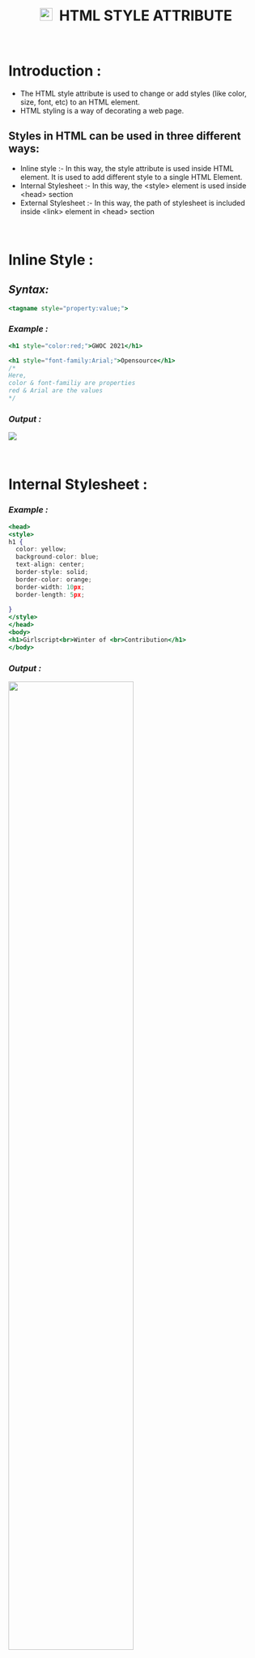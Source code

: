 <h1 align="center"><img src="assets/html.png" width="25" height="25">
&nbsp;HTML STYLE ATTRIBUTE</h1>
<br>

# **Introduction :**

- The HTML style attribute is used to  change or add styles (like color, size, font, etc) to an HTML element.
- HTML styling is a way of decorating a web page.

## Styles in HTML can be used in three different ways:
- Inline style :- In this way, the style attribute is used inside HTML element. It is used to add different style to a single HTML Element.
- Internal Stylesheet :- In this way, the &lt;style&gt; element is used inside &lt;head&gt; section
- External Stylesheet :- In this way, the path of stylesheet is included inside &lt;link&gt; element in &lt;head&gt; section
<p>&nbsp;</p>

<!----------------------------------------Inline Style------------------------------------------------------->

# **Inline Style :**
## ***Syntax:***
```jsx
<tagname style="property:value;">
```
### ***Example :***
```jsx
<h1 style="color:red;">GWOC 2021</h1>

<h1 style="font-family:Arial;">Opensource</h1>
/*
Here, 
color & font-familiy are properties
red & Arial are the values
*/
```
### ***Output :***
<img src="assets/syntax_example.png">
<p>&nbsp;</p>

<!---------------------------------------Internal Stylesheet------------------------------------------------------->
# **Internal Stylesheet :**
### ***Example :***
```jsx
<head>
<style>
h1 {
  color: yellow;
  background-color: blue;
  text-align: center;
  border-style: solid;
  border-color: orange;
  border-width: 10px;
  border-length: 5px;
  
}
</style>
</head>
<body>
<h1>Girlscript<br>Winter of <br>Contribution</h1>
</body>
```
### ***Output :***
<img src="assets/inline_style.png" width="70%">
<p>&nbsp;</p>

<!---------------------------------------External Stylesheet------------------------------------------------------->
# **External Stylesheet :**
### ***index.html :***
```jsx
<head>
  <link rel="stylesheet" href="style.css">
</head>
<body>

<h1>Opensource is all about giving back to the community.</h1>

</body>
```
### ***style.css :***
```jsx
body {
    background-color: rgb(42, 230, 57);
}
h1 {
    color: blue;
    text-align:center;
    border: solid yellow 5px;
}
```
### ***Output :***
<img src="assets/external_stylesheet.png">
<p>&nbsp;</p>

# **Different properties of HTML Style Attribute** :

### 1. ***Text Color*** : - This property adds color to the text of an HTML Element.
 ```jsx
<h1 style="color:orange;">GWOC 2021</h1>
<h3 style="color:green;">Frontend Development With HTML and CSS.</h3>
```
### ***Output :***
<img src="assets/text_color.png">
<p>&nbsp;</p>

### 2. ***Text-align*** : - This property sets the horizontal alignment fo the text of an HTML Element.
 ```jsx
<h1 style="text-align:center;">Centered Heading 1</h1>
<h2 style="text-align:left;">Left aligned Heading 2</h2>
<h3 style="text-align:right;">Right aligned Heading 3</h3>
```
### ***Output :***
<img src="assets/text_align.png" width="70%">
<p>&nbsp;</p>

### 3. ***font-size*** : - This property adds the text size of an HTML Element.
 ```jsx
<h1 style="font-size:50px;">Heading 1 with font-size:50px</h1>
<h1 style="font-size:30px;">Heading 1 with font-size:30px</h1>
```
### ***Output :***
<img src="assets/text_size.png" width="70%">
<p>&nbsp;</p>

### 4. ***font-family*** : - This property specifies the font of an HTML Element.
 ```jsx
<h1 style="font-family:'Times New Roman';">Times New Roman font.</h1>
<h1 style="font-family: Arial;"> Arial font.</h1>
<h1 style="font-family: Courier New;">Courier New font.</h1>
```
### ***Output :***
<img src="assets/font_family.png" height="20%">
<p>&nbsp;</p>

### 5. ***Background color*** : - This property sets the background color of an HTML Element.

```jsx
<body style="background-color:lightgreen;">

<h1 style="text-align:center; color:red;"><u>About GWOC</u></h1>

<h3 style="color:brown;">GirlScript Winter of Contributing is a three-month newly established initiative by GirlScript Foundation to be conducted during winters. GWOC encourages individuals to share their knowledge and ideas to develop technical skills and gain valuable experience in the field of tech education</h3>
```
### ***Output :***
<img src="assets/about_gwoc.png" >
<p>&nbsp;</p>

```jsx

<h1 style="background-color:yellow;">Heading 1 with Yellow background color</h1>
<h3 style="background-color:orange;">Heading 3 with Orange background color</h3>

```
### ***Output :***
<img src="assets/background_color.png" height="20%">
<p>&nbsp;</p>
<br>

### **Reference:**
- <a href="https://www.w3schools.com/default.asp">w3schools</a>

### **Credits:**
- <div>Icons made by <a href="https://www.freepik.com" title="Freepik">Freepik</a> from <a href="https://www.flaticon.com/" title="Flaticon">www.flaticon.com</a></div>


